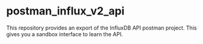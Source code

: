 # postman_influx_v2_api
This repository provides an export of the InfluxDB API postman project. This gives you a sandbox interface to learn the API.
